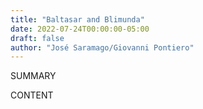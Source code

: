 ```yaml
---
title: "Baltasar and Blimunda"
date: 2022-07-24T00:00:00-05:00
draft: false
author: "José Saramago/Giovanni Pontiero"
---
```


SUMMARY

<!--more-->

CONTENT